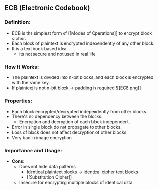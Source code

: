 ## ECB (Electronic Codebook)

### Definition:
- ECB is the simplest form of [[Modes of Operations]] to encrypt block cipher.
- Each block of plaintext is encrypted independently of any other block.
- It is a text book based idea.
	- its not secure and not used in real life
### How It Works:
- The plaintext is divided into n-bit blocks, and each block is encrypted with the same key. 
- If plaintext is not n-bit block -> padding is required
![[ECB.png]]
### Properties:
- Each block encrypted/decrypted independently  from other blocks.
- There's no dependency between the blocks.
	- Encryption and decryption of each block independent.
- Error in single block do not propagate to other blocks.
- Loss of block does not affect decryption of other blocks.
- Very bad in image encryption
### Importance and Usage:
- **Cons**: 
	- Does not hide data patterns
		- Identical plaintext blocks -> identical cipher text blocks
		- [[Substitution Cipher]]
	- Insecure for encrypting multiple blocks of identical data.
